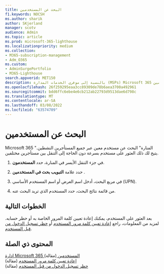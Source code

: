 ```yaml
---
title: البحث عن المستخدمين
f1.keywords: NOCSH
ms.author: sharik
author: SKjerland
manager: scotv
audience: Admin
ms.topic: article
ms.prod: microsoft-365-lighthouse
ms.localizationpriority: medium
ms.collection:
- M365-subscription-management
- Adm_O365
ms.custom:
- AdminSurgePortfolio
- M365-Lighthouse
search.appverid: MET150
description: بالنسبة إلى موفري الخدمات المدارة (MSPs) Microsoft 365 المنارة، تعرف على كيفية البحث عن المستخدمين.
ms.openlocfilehash: 26f259295eaa3cc89309de78b6aea3700a492961
ms.sourcegitcommit: bdd6ffc6ebe4e6cb212ab22793d9513dae6d798c
ms.translationtype: MT
ms.contentlocale: ar-SA
ms.lasthandoff: 03/08/2022
ms.locfileid: "63574709"
---
```

# <a name="search-for-users"></a>البحث عن المستخدمين

Microsoft 365 "المنارة" البحث عن مستخدم معين عبر جميع المستأجرين النشطين. يتيح لك ذلك العثور على مستخدم بسرعة دون الحاجة إلى التنقل بين مستأجرين مختلفين.

1. في جزء التنقل الأيسر في المنارة، حدد **المستخدمون**.

2. حدد علامة **التبويب بحث في المستخدمين** .

3. في مربع البحث، أدخل اسم العرض أو اسم المستخدم الأساسي (UPN).

4. من قائمة نتائج البحث، حدد المستخدم الذي تريد البحث عنه.

## <a name="next-steps"></a>الخطوات التالية

بعد العثور على المستخدم، يمكنك إعادة تعيين كلمة المرور الخاصة به أو حظر حسابه. لمزيد من المعلومات، راجع [إعادة تعيين كلمة مرور المستخدم](m365-lighthouse-reset-user-password.md) أو [حظر تسجيل الدخول من قبل المستخدم](m365-lighthouse-block-user-signin.md).

## <a name="related-content"></a>المحتوى ذي الصلة

[إدارة Microsoft 365 المستخدمين ](../enterprise/manage-microsoft-365-accounts.md) (مقالة)\
[إعادة تعيين كلمة مرور المستخدم](m365-lighthouse-reset-user-password.md) (مقالة)\
[حظر تسجيل الدخول من قبل المستخدم](m365-lighthouse-block-user-signin.md) (مقالة)
